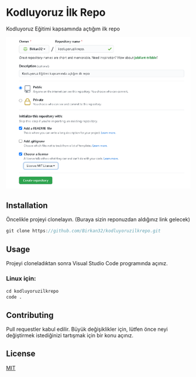 # Kodluyoruz İlk Repo
Kodluyoruz Eğitimi kapsamında açtığım ilk repo

![github](images/VSCO.png)


## Installation
Öncelikle projeyi clonelayın. (Buraya sizin reponuzdan aldığınız link gelecek)

```javascript
git clone https://github.com/Birkan32/kodluyoruzilkrepo.git
```

## Usage
Projeyi cloneladıktan sonra Visual Studio Code programında açınız.
### Linux için:
```
cd kodluyoruzilkrepo
code .
```
## Contributing
Pull requestler kabul edilir. Büyük değişiklikler için, lütfen önce neyi değiştirmek istediğinizi tartışmak için bir konu açınız.

## License
[MIT](https://choosealicense.com/licenses/mit/)

